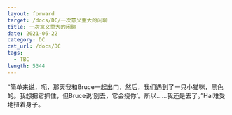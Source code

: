 ```yaml
---
layout: forward
target: /docs/DC/一次意义重大的闲聊
title: 一次意义重大的闲聊
date: 2021-06-22
category: DC
cat_url: /docs/DC
tags: 
  - TBC
length: 5344
---
```


“简单来说，呃，那天我和Bruce一起出门，然后，我们遇到了一只小猫咪，黑色的。我想把它抓住，但Bruce说‘别去，它会挠你’。所以……我还是去了。”Hal难受地扭着身子。
